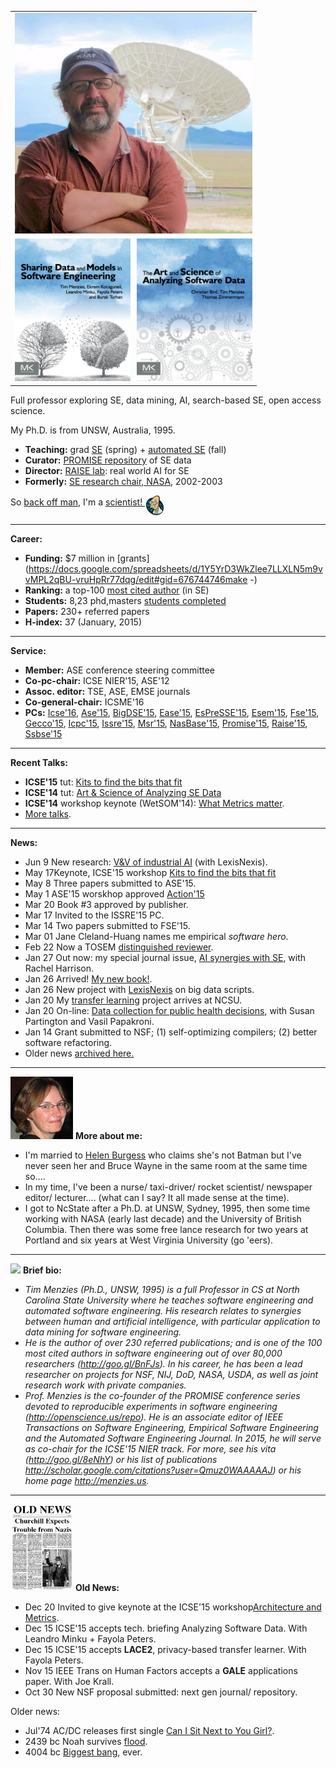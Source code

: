 

<table align=right width=420>
<tr><td align=right>
<!-- a href="img/timmBig.jpg"><img width=380 id=pad src="img/timm.jpg"></a -->
<a href="img/timmBig.jpg"><img width=380 id=pad src="img/large.png"></a>
</td></tr>
<tr><td align=right>
<a href="http://www.amazon.com/Sharing-Data-Models-Software-Engineering/dp/0124172954"><img
style="width: 185px; margin-right:10px;"
src="img/shareBookCover.png"></a><img  width=185 src="img/asdbookCover.png">

</td></table>

<span class=firstcharacter>F</span>ull professor
exploring
SE, data mining, AI, 
search-based SE, open access
science.  

My Ph.D. is from UNSW, Australia, 1995.


+ **Teaching:**  grad [SE](http://www4.ncsu.edu/~tjmenzie/cs510) (spring) + [automated SE](https://github.com/timm/sbse14/wiki) (fall)
+ **Curator:**   [PROMISE repository](http://openscience.us/repo) of SE data
+ **Director:**   [RAISE lab](http://ai4se.net): real world AI for SE
+ **Formerly:** [SE research chair, NASA](http://www.slideshare.net/timmenzies/172529main-ken-andtimsoftwareassuranceresearchatwestvirginia), 2002-2003

So [back off man](https://www.youtube.com/watch?v=sEbSABWJiJc),
I'm a 
<a href="https://www.youtube.com/watch?v=Nda7w487yU0">scientist! <img border=0
align=middle src="img/farnsworth.jpg"></a>

_____
**Career:**

+ **Funding:**   $7 million in [grants](https://docs.google.com/spreadsheets/d/1Y5YrD3WkZlee7LLXLN5m9vvMPL2qBU-vruHpRr77dqg/edit#gid=676744746make -)
+ **Ranking:** a top-100 [most cited author](http://goo.gl/BnFJs) (in SE)
+ **Students:**   8,23 phd,masters [students completed](https://docs.google.com/spreadsheets/d/1oWGEfEdt4aXZ_chBLTzw2RkKhGTKIKReetkcb8Zo2F4/edit?usp=sharing) 
+ **Papers:**   230+ referred papers
+ **H-index:** 37 (January, 2015)

_____
**Service:**

+ **Member:**   ASE conference steering committee
+ **Co-pc-chair:**   ICSE NIER'15, ASE'12
+ **Assoc. editor:**   TSE, ASE, EMSE journals  
+ **Co-general-chair:**   ICSME'16  
+ **PCs:**
[Icse'16](http://2016.icse.cs.txstate.edu/team/organizing-committee),
[Ase'15](http://ase2015.unl.edu/#tab-committee),
[BigDSE'15](http://sse.uni-due.de/bigdse15),
[Ease'15](http://emse.nju.edu.cn/ease2015),
[EsPreSSE'15](http://paginas.fe.up.pt/~dsd-seaa-2015/seaa2015/call-for-papers-seaa-2015/espresse-special-session/),
[Esem'15](http://eseiw.iscas.ac.cn/eseiw2015/esem/cfp.html),
[Fse'15](http://esec-fse15.dei.polimi.it/committee.html),
[Gecco'15](http://www.sigevo.org/gecco-2015/organizers-tracks.html#sbse),
[Icpc'15](https://dibt.unimol.it/ICPC15/Home.html),
[Issre'15](http://issre.net/cfp-research.html),
[Msr'15](http://2015.msrconf.org/),
[NasBase'15](http://nasbase.org/),
[Promise'15](https://easychair.org/conferences/?conf=promise2015),
[Raise'15](http://promisedata.org/raise/2015/index.html),
[Ssbse'15](http://ssbse.org/2015/)



____
**Recent Talks:**

+ **ICSE'15** tut: [Kits to find the bits that fit](http://www.slideshare.net/timmenzies/kits-to-find-the-bits-that-fits)
+ **ICSE'14** tut: [Art & Science of Analyzing SE Data](http://www.slideshare.net/timmenzies/the-art-and-science-of-analyzing-software-data)
+ **ICSE'14** workshop keynote (WetSOM'14): [What Metrics matter](http://www.slideshare.net/timmenzies/metrics-matter?related=1).
+ [More talks](http://slideshare.com/timmenzies).




____
**News:**

+ <span class=label2>Jun 9</span> New research: [V&amp;V of industrial AI](http://www.slideshare.net/timmenzies/lexisnexis-june9) (with LexisNexis).
+ <span class=label1>May 17</span>Keynote, ICSE'15 workshop  [Kits to find the bits that fit](http://www.slideshare.net/timmenzies/kits-to-find-the-bits-that-fits)
+ <span class=label2>May 8</span> Three papers submitted to ASE'15.
+ <span class=label1>May 1</span> ASE'15 worskhop approved [Action'15](http://action15.github.io)
+ <span class=label2>Mar 20</span> Book #3 approved by publisher.
+ <span class=label1>Mar 17</span> Invited to the ISSRE'15 PC.
+ <span class=label2>Mar 14</span> Two papers submitted to FSE'15.
+ <span class=label1>Mar 01</span> Jane Cleland-Huang names me  empirical _software hero_.
+ <span class=label2>Feb 22</span> Now  a TOSEM [distinguished  reviewer](http://tosem.acm.org/).
+ <span class=label1>Jan 27</span> Out now: my
special journal issue, [AI synergies with SE](http://link.springer.com/article/10.1007/s10515-014-0174-y), with Rachel Harrison.
+ <span class=label2>Jan 26</span>
Arrived!  [My  new book!](http://www.csc.ncsu.edu/news/1734).
+ <span class=label1>Jan 26</span>
  New project with [LexisNexis](http://www.csc.ncsu.edu/news/1722) on
big data scripts.
+ <span class=label2>Jan 20</span>
My [transfer learning](http://www.csc.ncsu.edu/news/1719)
              project arrives at NCSU.
+ <span class=label1>Jan 20</span>
On-line:
[Data collection for public health decisions](http://www.biomedcentral.com/1471-2458/14/593),
with Susan Partington and Vasil Papakroni.
+ <span class=label2>Jan 14</span> Grant submitted to NSF; (1) self-optimizing compilers; (2) better software refactoring.
+ Older news [archived here.](#oldnews)

____
<img src="img/helen.png" width=100 id=pad> **More about me:**

+ I'm married to [Helen Burgess](http://helenburgess.com) who claims she's not Batman but I've never seen her and Bruce Wayne in the same room at the same time so....
+ In my time, I've been a
nurse/ taxi-driver/ rocket scientist/ newspaper
editor/ lecturer....  (what can I say? It all made
sense at the time).
+  I got to NcState after a
Ph.D. at UNSW, Sydney, 1995, then some time working with NASA (early last decade)
and the  University of British Columbia. 
Then there was some free lance research for two years at Portland and six years
at West Virginia University (go 'eers).

____
<img width= 100 src="http://ai4se.net/img/timm.png" id=pad> **Brief bio:**



<em>

+ Tim Menzies (Ph.D., UNSW, 1995) is a full Professor in CS at
North Carolina State University where he teaches software
engineering and automated software engineering.
His research
relates to synergies between human and artificial intelligence,
with particular application to data mining for software
engineering.
+ He is the author of over 230 referred publications; and is one of
the 100 most cited authors in software engineering out of over
80,000 researchers (http://goo.gl/BnFJs).
In his career, he has
been a lead researcher on projects for NSF, NIJ, DoD, NASA, USDA,
as well as joint research work with private companies.
+ Prof. Menzies is the co-founder of the PROMISE conference series
devoted to reproducible experiments in software engineering
(http://openscience.us/repo).
He is an associate editor of IEEE
Transactions on Software Engineering, Empirical Software
Engineering and the Automated Software Engineering Journal. In
2015, he will serve as co-chair for the ICSE'15 NIER track.
For more, see his vita (http://goo.gl/8eNhY) or his list of
publications http://scholar.google.com/citations?user=Qmuz0WAAAAAJ)
or his home page http://menzies.us.
</em>





____
<a name=oldnews></a><img  width=100  src="img/old-news-churchill2.png" id=pad> **Old News:**

+ <span class=label2>Dec 20</span> Invited to give keynote at the ICSE'15 workshop[Architecture and Metrics](http://www.sei.cmu.edu/community/sam2015/speakers/?location=secondary-nav&source=971390).
+ <span class=label1>Dec 15</span>
   ICSE'15 accepts  tech. briefing 
  Analyzing Software
  Data. With Leandro Minku +  Fayola Peters.
+ <span class=label2>Dec 15</span>
  ICSE'15 accepts  **LACE2**, privacy-based transfer learner. With Fayola Peters.
+ <span class=label1>Nov 15</span>
  IEEE Trans on Human Factors accepts
a **GALE** applications  paper. With Joe Krall.
+ <span class=label2>Oct 30</span>
   New NSF proposal submitted: next gen journal/ repository.

Older news:

+  <span class=label1>Jul'74</span>
   AC/DC releases first single [Can I Sit Next to You Girl?](https://www.youtube.com/watch?v=biaGJ_4rEzE).
+ <span class=label2>2439 bc</span>
   Noah survives [flood](https://www.youtube.com/watch?v=I225Vcs3X0g).
+  <span class=label1>4004 bc</span>
   [Biggest bang](https://www.youtube.com/watch?v=34-1W_9BhoU), ever.

